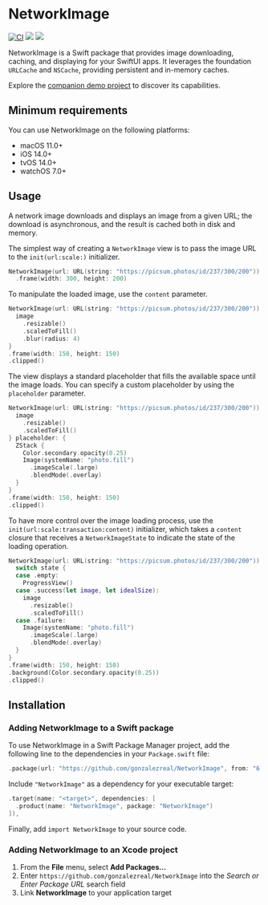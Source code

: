 # NetworkImage
[![CI](https://github.com/gonzalezreal/NetworkImage/workflows/CI/badge.svg)](https://github.com/gonzalezreal/NetworkImage/actions?query=workflow%3ACI)
[![](https://img.shields.io/endpoint?url=https%3A%2F%2Fswiftpackageindex.com%2Fapi%2Fpackages%2Fgonzalezreal%2FNetworkImage%2Fbadge%3Ftype%3Dswift-versions)](https://swiftpackageindex.com/gonzalezreal/NetworkImage)
[![](https://img.shields.io/endpoint?url=https%3A%2F%2Fswiftpackageindex.com%2Fapi%2Fpackages%2Fgonzalezreal%2FNetworkImage%2Fbadge%3Ftype%3Dplatforms)](https://swiftpackageindex.com/gonzalezreal/NetworkImage)

NetworkImage is a Swift package that provides image downloading, caching, and displaying for your SwiftUI apps. It leverages the foundation `URLCache` and `NSCache`, providing persistent and in-memory caches.

Explore the [companion demo project](Demo) to discover its capabilities.

## Minimum requirements

You can use NetworkImage on the following platforms:

* macOS 11.0+
* iOS 14.0+
* tvOS 14.0+
* watchOS 7.0+

## Usage

A network image downloads and displays an image from a given URL; the download is asynchronous,
and the result is cached both in disk and memory.

The simplest way of creating a `NetworkImage` view is to pass the image URL to the `init(url:scale:)` initializer.

```swift
NetworkImage(url: URL(string: "https://picsum.photos/id/237/300/200"))
  .frame(width: 300, height: 200)
```

To manipulate the loaded image, use the `content` parameter.

```swift
NetworkImage(url: URL(string: "https://picsum.photos/id/237/300/200")) { image in
  image
    .resizable()
    .scaledToFill()
    .blur(radius: 4)
}
.frame(width: 150, height: 150)
.clipped()
```

The view displays a standard placeholder that fills the available space until the image loads. You
can specify a custom placeholder by using the `placeholder` parameter.

```swift
NetworkImage(url: URL(string: "https://picsum.photos/id/237/300/200")) { image in
  image
    .resizable()
    .scaledToFill()
} placeholder: {
  ZStack {
    Color.secondary.opacity(0.25)
    Image(systemName: "photo.fill")
      .imageScale(.large)
      .blendMode(.overlay)
  }
}
.frame(width: 150, height: 150)
.clipped()
```

To have more control over the image loading process, use the `init(url:scale:transaction:content)` initializer, which takes a `content` closure that receives a `NetworkImageState` to indicate the state of the loading operation.

```swift
NetworkImage(url: URL(string: "https://picsum.photos/id/237/300/200")) { state in
  switch state {
  case .empty:
    ProgressView()
  case .success(let image, let idealSize):
    image
      .resizable()
      .scaledToFill()
  case .failure:
    Image(systemName: "photo.fill")
      .imageScale(.large)
      .blendMode(.overlay)
  }
}
.frame(width: 150, height: 150)
.background(Color.secondary.opacity(0.25))
.clipped()
```

## Installation
### Adding NetworkImage to a Swift package

To use NetworkImage in a Swift Package Manager project, add the following line to the dependencies in your `Package.swift` file:

```swift
.package(url: "https://github.com/gonzalezreal/NetworkImage", from: "6.0.0")
```

Include `"NetworkImage"` as a dependency for your executable target:

```swift
.target(name: "<target>", dependencies: [
  .product(name: "NetworkImage", package: "NetworkImage")
]),
```

Finally, add `import NetworkImage` to your source code.

### Adding NetworkImage to an Xcode project

1. From the **File** menu, select **Add Packages…**
1. Enter `https://github.com/gonzalezreal/NetworkImage` into the
   *Search or Enter Package URL* search field
1. Link **NetworkImage** to your application target
